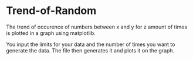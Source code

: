 # Trend-of-Random
The trend of occurence of numbers between x and y for z amount of times is plotted in a graph using matplotlib.

You input the limits for your data and the number of times you want to generate the data. The file then generates it and plots it on the graph.
